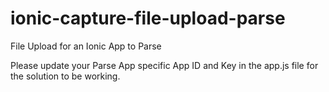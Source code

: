 
# ionic-capture-file-upload-parse
File Upload for an Ionic App to Parse

Please update your Parse App specific App ID and Key in the app.js file for the solution to be working.

